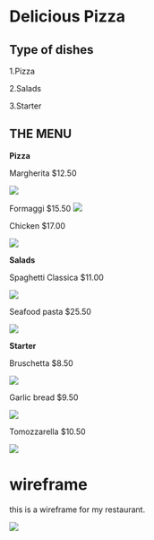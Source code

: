 # Delicious Pizza

## Type of dishes
1.Pizza   

2.Salads

3.Starter 

## THE MENU

**Pizza**

Margherita  $12.50 

[![](https://upload.wikimedia.org/wikipedia/commons/thumb/c/c8/Pizza_Margherita_stu_spivack.jpg/800px-Pizza_Margherita_stu_spivack.jpg)](https://www.abeautifulplate.com/the-best-homemade-margherita-pizza/)

Formaggi $15.50
[![](https://picjumbo.com/wp-content/uploads/quattro-formaggi-pizza-1080x720.jpg)](https://www.insidetherustickitchen.com/quattro-formaggi-pizza/)

Chicken $17.00

[![](https://static.toiimg.com/thumb/53339084.cms?width=1200&height=900)](https://www.tasteofhome.com/recipes/chicken-pizza/)



**Salads**

Spaghetti Classica $11.00

[![](https://img.freepik.com/free-photo/top-view-plate-with-spaghetti-classical-tomato-sauce-white-background_101125-1929.jpg)](https://tophomerecipes.com/world-cuisine/traditional-spaghetti-allamatriciana/)

Seafood pasta $25.50

[![](https://www.vincenzosplate.com/wp-content/uploads/2022/01/610x350-Photo-1_1221-How-to-Make-SEAFOOD-SPAGHETTI-MARINARA-Like-an-Italian-V1.jpg)](https://30seconds.com/food/tip/45523/A-California-Chefs-Seafood-Pasta-Recipe-With-Fresh-Scallops-Shrimp-Mussels-Clams)



**Starter** 


Bruschetta $8.50

[![](https://www.cookhomey.com/wp-content/uploads/Recipe-for-Easy-Bruschetta.jpg)](https://www.simplyrecipes.com/recipes/bruschetta_with_tomato_and_basil/)

Garlic bread $9.50

[![](https://food.fnr.sndimg.com/content/dam/images/food/fullset/2019/7/11/0/FNK_the-best-garlic-bread_H_s4x3.jpg.rend.hgtvcom.616.462.suffix/1562853902494.jpeg)](https://www.tasteofhome.com/recipes/garlic-bread/)


Tomozzarella $10.50

[![](https://i1.wp.com/whatagirleats.com/wp-content/uploads/2021/07/horizontal-caprese-platter-close.jpg)](https://www.thecheesemaker.com/fresh-mozzarella-using-lactic-starter-culture/)


# wireframe

this is a wireframe for my restaurant.

![](https://user-images.githubusercontent.com/69685164/176471442-d392b467-edb2-4181-836e-b38d6dc73cb7.jpg)